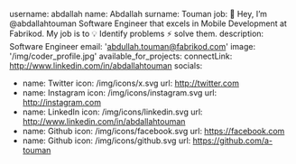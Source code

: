 username: abdallah
name: Abdallah
surname: Touman
job: 👋 Hey, I’m @abdallahtouman Software Engineer that excels in Mobile Development at Fabrikod. My job is to 💡 Identify problems ⚡ solve them.
description: Software Engineer
email: 'abdullah.touman@fabrikod.com'
image: '/img/coder_profile.jpg'
available_for_projects: 
connectLink: http://www.linkedin.com/in/abdallahtouman
socials:
  - name: Twitter
    icon: /img/icons/x.svg
    url: http://twitter.com
  - name: Instagram
    icon: /img/icons/instagram.svg
    url: http://instagram.com
  - name: LinkedIn
    icon: /img/icons/linkedin.svg
    url: http://www.linkedin.com/in/abdallahtouman
  - name: Github
    icon: /img/icons/facebook.svg
    url: https://facebook.com
  - name: Github
    icon: /img/icons/github.svg
    url: https://github.com/a-touman